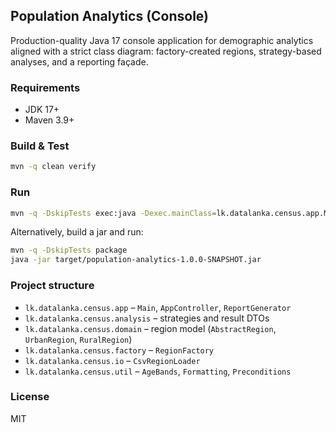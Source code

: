 ## Population Analytics (Console)

Production-quality Java 17 console application for demographic analytics aligned with a strict class diagram: factory-created regions, strategy-based analyses, and a reporting façade.

### Requirements

-   JDK 17+
-   Maven 3.9+

### Build & Test

```bash
mvn -q clean verify
```

### Run

```bash
mvn -q -DskipTests exec:java -Dexec.mainClass=lk.datalanka.census.app.Main
```

Alternatively, build a jar and run:

```bash
mvn -q -DskipTests package
java -jar target/population-analytics-1.0.0-SNAPSHOT.jar
```

### Project structure

-   `lk.datalanka.census.app` – `Main`, `AppController`, `ReportGenerator`
-   `lk.datalanka.census.analysis` – strategies and result DTOs
-   `lk.datalanka.census.domain` – region model (`AbstractRegion`, `UrbanRegion`, `RuralRegion`)
-   `lk.datalanka.census.factory` – `RegionFactory`
-   `lk.datalanka.census.io` – `CsvRegionLoader`
-   `lk.datalanka.census.util` – `AgeBands`, `Formatting`, `Preconditions`

### License

MIT
